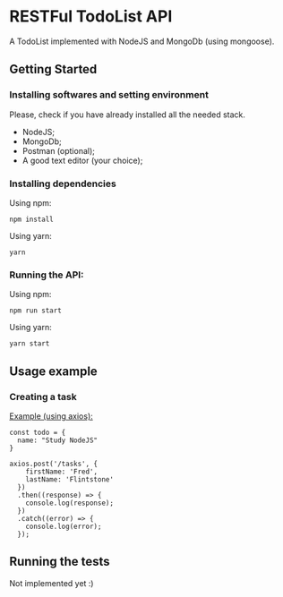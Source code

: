 # RESTFul TodoList API

A TodoList implemented with NodeJS and MongoDb (using mongoose).

## Getting Started

### Installing softwares and setting environment

Please, check if you have already installed all the needed stack.

- NodeJS;
- MongoDb;
- Postman (optional);
- A good text editor (your choice);

### Installing dependencies

Using npm:

```
npm install
```

Using yarn:

```
yarn
```

### Running the API:

Using npm:

```
npm run start
```

Using yarn:

```
yarn start
```

## Usage example

### Creating a task

[Example (using axios):](https://github.com/axios/axios "Axios documentation")

```
const todo = {
  name: "Study NodeJS"
}

axios.post('/tasks', {
    firstName: 'Fred',
    lastName: 'Flintstone'
  })
  .then((response) => {
    console.log(response);
  })
  .catch((error) => {
    console.log(error);
  });
```

<!--
('/tasks')
.get(todoList.list_all_tasks)
.post(todoList.create_a_task);

    app.route('/tasks/:taskId')
    	.get(todoList.read_a_task)
    	.put(todoList.update_a_task)
    	.delete(todoList.delete_a_task); -->

## Running the tests

Not implemented yet :)
